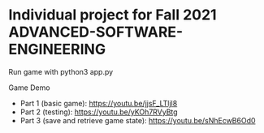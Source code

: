 # Individual project for Fall 2021 ADVANCED-SOFTWARE-ENGINEERING

Run game with python3 app.py

Game Demo 
* Part 1 (basic game): https://youtu.be/jjsF_LTljl8
* Part 2 (testing): https://youtu.be/yKOh7RVyBtg
* Part 3 (save and retrieve game state): https://youtu.be/sNhEcwB6Od0

